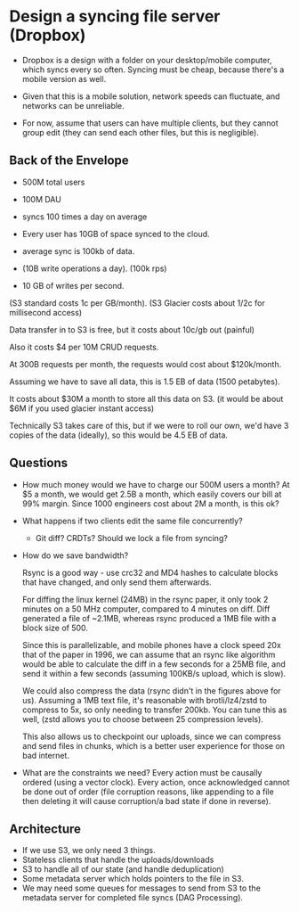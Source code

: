 # Design a syncing file server (Dropbox)

- Dropbox is a design with a folder on your desktop/mobile computer,
  which syncs every so often. Syncing must be cheap, because there's a
  mobile version as well.
- Given that this is a mobile solution, network speeds can fluctuate,
  and networks can be unreliable.

- For now, assume that users can have multiple clients, but they cannot
  group edit (they can send each other files, but this is negligible).

## Back of the Envelope

- 500M total users
- 100M DAU
- syncs 100 times a day on average
- Every user has 10GB of space synced to the cloud.
- average sync is 100kb of data.

- (10B write operations a day). (100k rps)
- 10 GB of writes per second.

(S3 standard costs 1c per GB/month).
(S3 Glacier costs about 1/2c for millisecond access)

Data transfer in to S3 is free, but it costs about 10c/gb out (painful)

Also it costs $4 per 10M CRUD requests.

At 300B requests per month, the requests would cost about $120k/month.

Assuming we have to save all data, this is 1.5 EB of data (1500
petabytes).

It costs about $30M a month to store all this data on S3. (it
would be about $6M if you used glacier instant access)

Technically S3 takes care of this, but if we were to roll
our own, we'd have 3 copies of the data (ideally), so this would be 4.5
EB of data.

## Questions

- How much money would we have to charge our 500M users a month? At $5 a
  month, we would get 2.5B a month, which easily covers our bill at 99%
  margin. Since 1000 engineers cost about 2M a month, is this ok?

- What happens if two clients edit the same file concurrently?

  - Git diff? CRDTs? Should we lock a file from syncing?

- How do we save bandwidth?

  Rsync is a good way - use crc32 and MD4 hashes to calculate blocks
  that have changed, and only send them afterwards.

  For diffing the linux kernel (24MB) in the rsync paper, it only took 2
  minutes on a 50 MHz computer, compared to 4 minutes on diff. Diff
  generated a file of ~2.1MB, whereas rsync produced a 1MB file with a
  block size of 500.

  Since this is parallelizable, and mobile phones have a clock speed 20x
  that of the paper in 1996, we can assume that an rsync like algorithm
  would be able to calculate the diff in a few seconds for a 25MB file,
  and send it within a few seconds (assuming 100KB/s upload, which is
  slow).

  We could also compress the data (rsync didn't in the figures above for us).
  Assuming a 1MB text file, it's reasonable with brotli/lz4/zstd to
  compress to 5x, so only needing to transfer 200kb. You can tune this
  as well, (zstd allows you to choose between 25 compression
  levels).

  This also allows us to checkpoint our uploads, since we can compress
  and send files in chunks, which is a better user experience for those
  on bad internet.

- What are the constraints we need? Every action must be causally
  ordered (using a vector clock). Every action, once acknowledged cannot
  be done out of order (file corruption reasons, like appending to a
  file then deleting it will cause corruption/a bad state if done in
  reverse).

## Architecture

- If we use S3, we only need 3 things.
- Stateless clients that handle the uploads/downloads
- S3 to handle all of our state (and handle deduplication)
- Some metadata server which holds pointers to the file in S3.
- We may need some queues for messages to send from S3 to the metadata
  server for completed file syncs (DAG Processing).

